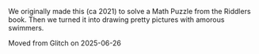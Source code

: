 We originally made this (ca 2021) to solve a Math Puzzle from the Riddlers book. Then we turned it into drawing pretty pictures with amorous swimmers.

Moved from Glitch on 2025-06-26